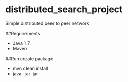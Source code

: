# distributed_search_project

Simple distributed peer to peer network

##Requirements
- Java 1.7
- Maven

##Run
create package
- mvn clean install
- java -jar <jar file>.jar

